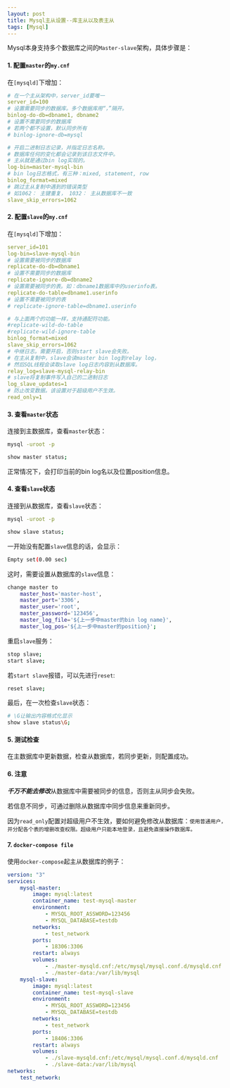 ```yaml
---
layout: post
title: Mysql主从设置--库主从以及表主从
tags: [Mysql]
---
```


Mysql本身支持多个数据库之间的`Master-slave`架构，具体步骤是：

#### 1. 配置`master`的`my.cnf`

在`[mysqld]`下增加：

```yaml
# 在一个主从架构中，server_id要唯一
server_id=100
# 设置需要同步的数据库。多个数据库用“，”隔开。
binlog-do-db=dbname1, dbname2
# 设置不需要同步的数据库
# 若两个都不设置，默认同步所有
# binlog-ignore-db=mysql

# 开启二进制日志记录，并指定日志名称。
# 数据库任何的变化都会记录到该日志文件中。
# 主从就是通过bin log实现的。
log-bin=master-mysql-bin
# bin log日志格式，有三种：mixed, statement, row
binlog_format=mixed
# 跳过主从复制中遇到的错误类型
# 如1062： 主键重复， 1032： 主从数据库不一致
slave_skip_errors=1062
```

#### 2. 配置`slave`的`my.cnf`

在`[mysqld]`下增加：

```yaml
server_id=101
log-bin=slave-mysql-bin
# 设置需要被同步的数据库
replicate-do-db=dbname1
# 设置不需要同步的数据库
replicate-ignore-db=dbname2
# 设置需要被同步的表。如：dbname1数据库中的userinfo表。
replicate-do-table=dbname1.userinfo
# 设置不需要被同步的表
# replicate-ignore-table=dbname1.userinfo

# 与上面两个的功能一样，支持通配符功能。
#replicate-wild-do-table
#replicate-wild-ignore-table
binlog_format=mixed
slave_skip_errors=1062
# 中继日志。需要开启，否则start slave会失败。
# 在主从复制中，slave会读master bin log到relay log，
# 然后SQL线程会读取slave log日志内容到从数据库。
relay_log=slave-mysql-relay-bin
# slave将复制事件写入自己的二进制日志
log_slave_updates=1
# 防止改变数据。该设置对于超级用户不生效。
read_only=1
```

#### 3. 查看`master`状态

连接到主数据库，查看`master`状态：

```bash
mysql -uroot -p

show master status;
```

正常情况下，会打印当前的bin log名以及位置position信息。

#### 4. 查看`slave`状态

连接到从数据库，查看`slave`状态：

```bash
mysql -uroot -p

show slave status;
```

一开始没有配置`slave`信息的话，会显示：

```bash
Empty set(0.00 sec)
```

这时，需要设置从数据库的`slave`信息：

```bash
change master to
	master_host='master-host',
	master_port='3306',
	master_user='root',
	master_password='123456',
	master_log_file='${上一步中master的bin log name}',
	master_log_pos='${上一步中master的position}';
```

重启`slave`服务：

```bash
stop slave;
start slave;
```

若`start slave`报错，可以先进行`reset`:

```bash
reset slave;
```

最后，在一次检查`slave`状态：

```bash
# \G让输出内容格式化显示
show slave status\G;
```

#### 5. 测试检查

在主数据库中更新数据，检查从数据库，若同步更新，则配置成功。

#### 6. 注意

***千万不能去修改***从数据库中需要被同步的信息，否则主从同步会失败。

若信息不同步，可通过删除从数据库中同步信息来重新同步。

因为`read_only`配置对超级用户不生效，要如何避免修改从数据库：`使用普通用户，并分配各个表的增删改查权限。超级用户只能本地登录，且避免直接操作数据库。`

#### 7. `docker-compose file`

使用`docker-compose`起主从数据库的例子：

```yaml
version: "3"
services:
	mysql-master:
		image: mysql:latest
		container_name: test-mysql-master
		environment:
			- MYSQL_ROOT_ASSWORD=123456
			- MYSQL_DATABASE=testdb
		networks:
			- test_network
		ports:
			- 18306:3306
		restart: always
		volumes:
			- ./master-mysqld.cnf:/etc/mysql/mysql.conf.d/mysqld.cnf
			- ./master-data:/var/lib/mysql
	mysql-slave:
		image: mysql:latest
		container_name: test-mysql-slave
		environment:
			- MYSQL_ROOT_ASSWORD=123456
			- MYSQL_DATABASE=testdb
		networks:
			- test_network
		ports:
			- 18406:3306
		restart: always
		volumes:
			- ./slave-mysqld.cnf:/etc/mysql/mysql.conf.d/mysqld.cnf
			- ./slave-data:/var/lib/mysql
networks:
	test_network:
```





